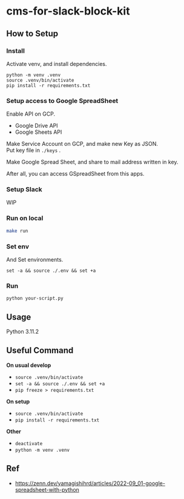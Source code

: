 # cms-for-slack-block-kit

## How to Setup

### Install
Activate venv, and install dependencies.

```
python -m venv .venv
source .venv/bin/activate
pip install -r requirements.txt
```

### Setup access to Google SpreadSheet
Enable API on GCP.
- Google Drive API
- Google Sheets API

Make Service Account on GCP, and make new Key as JSON.  
Put key file in `./keys` .

Make Google Spread Sheet, and share to mail address written in key.

After all, you can access GSpreadSheet from this apps.

### Setup Slack
WIP

### Run on local


```bash
make run
```

### Set env

And Set environments.

```
set -a && source ./.env && set +a
```

### Run

```
python your-script.py
```

## Usage
Python 3.11.2

## Useful Command

**On usual develop**
- `source .venv/bin/activate`
- `set -a && source ./.env && set +a`
- `pip freeze > requirements.txt`

**On setup**
- `source .venv/bin/activate`
- `pip install -r requirements.txt`

**Other**
- `deactivate`
- `python -m venv .venv`

## Ref
- https://zenn.dev/yamagishihrd/articles/2022-09_01-google-spreadsheet-with-python
